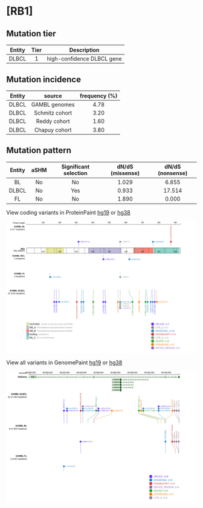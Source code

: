 # [RB1]

## Mutation tier

|Entity|Tier|Description               |
|:------:|:----:|--------------------------|
|DLBCL |1   |high-confidence DLBCL gene|
## Mutation incidence

|Entity|source        |frequency (%)|
|:------:|:--------------:|:-------------:|
|DLBCL |GAMBL genomes |4.78         |
|DLBCL |Schmitz cohort|3.20         |
|DLBCL |Reddy cohort  |1.60         |
|DLBCL |Chapuy cohort |3.80         |

## Mutation pattern

|Entity|aSHM|Significant selection|dN/dS (missense)|dN/dS (nonsense)|
|:------:|:----:|:---------------------:|:----------------:|:----------------:|
|BL    |No  |No                   |1.029           | 6.855          |
|DLBCL |No  |Yes                  |0.933           |17.514          |
|FL    |No  |No                   |1.890           | 0.000          |




View coding variants in ProteinPaint [hg19](https://www.bcgsc.ca/downloads/morinlab/GAMBL/test/genes/RB1_protein.html)  or [hg38](https://www.bcgsc.ca/downloads/morinlab/GAMBL/test/genes/RB1_protein_hg38.html)

![image](images/proteinpaint/RB1_NM_000321.svg)

View all variants in GenomePaint [hg19](https://www.bcgsc.ca/downloads/morinlab/GAMBL/test/genes/RB1.html)  or [hg38](https://www.bcgsc.ca/downloads/morinlab/GAMBL/test/genes/RB1_hg38.html)

![image](images/proteinpaint/RB1.svg)

